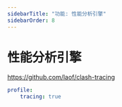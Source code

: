 ```yaml
---
sidebarTitle: "功能: 性能分析引擎"
sidebarOrder: 8
---
```


# 性能分析引擎

https://github.com/laof/clash-tracing

```yaml
profile:
    tracing: true
```
